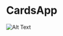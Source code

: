 # CardsApp
![Alt Text](https://media4.giphy.com/media/IuOs6xuWRS6XlSYJkW/giphy.gif?cid=790b76112a440cc898648586dc3ae409a68ac4cf7d7c91f0&rid=giphy.gif&ct=g)
